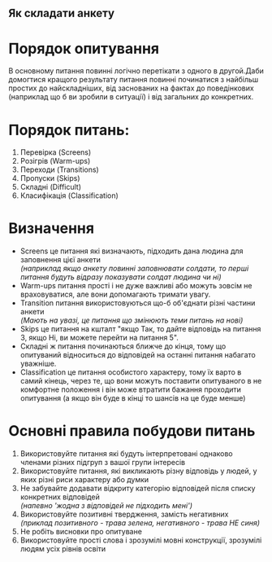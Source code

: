  ## Як складати анкету

 # Порядок опитування

В основному питання повинні логічно перетікати з одного в другой.Даби домогтися кращого результату
питання повинні починатися з найбільш простих до найскладніших, від заснованих на фактах до поведінкових (наприклад що б ви зробили в ситуації) і від загальних до конкретних.

 # Порядок питань:
1. Перевірка (Screens)
2. Розігрів (Warm-ups)
3. Переходи (Transitions)
4. Пропуски (Skips)
5. Складні (Difficult)
6. Класифікація (Classification)

 # Визначення
 * Screens це питання які визначають, підходить дана людина для заповнення цієї анкети  
*(наприклад якщо анкету повинні заповнювати солдати, то перші питання будуть відразу показувати солдат людина чи ні)*
 * Warm-ups питання прості і не дуже важливі або можуть зовсім не враховуватися, але вони допомагають тримати увагу.
 * Transition питання використовуються що-б об'єднати різні частини анкети   
 *(Mають на увазі, це питання що змінюють теми питань на нові)*
 * Skips це питання на кшталт "якщо Так, то дайте відповідь на питання 3, якщо Ні, ви можете перейти на питання 5".
 * Складні ж питання починаються ближче
до кінця, тому що опитуваний відноситься до відповідей на останні питання набагато уважніше.
 * Classification це питання особистого характеру, тому їх варто в самий кінець, через те, що вони можуть поставити опитуваного в не комфортне положення і він може втратити бажання проходити опитування (а якщо він буде в кінці то шансів на це буде менше)

 # Основні правила побудови питань

1. Використовуйте питання які будуть інтерпретовані однаково членами різних підгруп з вашої групи інтересів
2. Використовуйте питання, які викликають різну відповідь у людей, у яких різні риси характеру або думки
3. Не забувайте додавати відкриту категорію відповідей після списку конкретних відповідей  
*(напевно 'жодна з відповідей не підходить мені')*
4. Використовуйте позитивні твердження, замість негативних  
*(приклад позитивного - трава зелена, негативного - трава НЕ синя)*
5. Не робіть висновки про опитуване
6. Використовуйте прості слова і зрозумілі мовні конструкції, зрозумілі людям усіх рівнів освіти